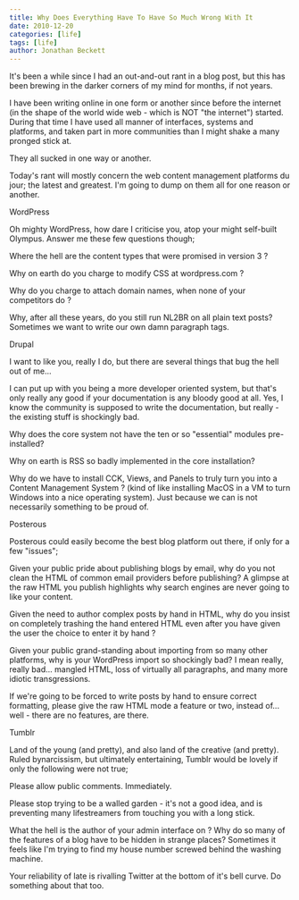 ```yaml
---
title: Why Does Everything Have To Have So Much Wrong With It 
date: 2010-12-20
categories: [life]
tags: [life]
author: Jonathan Beckett
---
```


It's been a while since I had an out-and-out rant in a blog post, but this has been brewing in the darker corners of my mind for months, if not years.

I have been writing online in one form or another since before the internet (in the shape of the world wide web - which is NOT "the internet") started. During that time I have used all manner of interfaces, systems and platforms, and taken part in more communities than I might shake a many pronged stick at.

They all sucked in one way or another.

Today's rant will mostly concern the web content management platforms du jour; the latest and greatest. I'm going to dump on them all for one reason or another.

WordPress

Oh mighty WordPress, how dare I criticise you, atop your might self-built Olympus. Answer me these few questions though;

Where the hell are the content types that were promised in version 3 ?

Why on earth do you charge to modify CSS at wordpress.com ?

Why do you charge to attach domain names, when none of your competitors do ?

Why, after all these years, do you still run NL2BR on all plain text posts? Sometimes we want to write our own damn paragraph tags.

Drupal

I want to like you, really I do, but there are several things that bug the hell out of me...

I can put up with you being a more developer oriented system, but that's only really any good if your documentation is any bloody good at all. Yes, I know the community is supposed to write the documentation, but really - the existing stuff is shockingly bad.

Why does the core system not have the ten or so "essential" modules pre-installed?

Why on earth is RSS so badly implemented in the core installation?

Why do we have to install CCK, Views, and Panels to truly turn you into a Content Management System ? (kind of like installing MacOS in a VM to turn Windows into a nice operating system). Just because we can is not necessarily something to be proud of.

Posterous

Posterous could easily become the best blog platform out there, if only for a few "issues";

Given your public pride about publishing blogs by email, why do you not clean the HTML of common email providers before publishing? A glimpse at the raw HTML you publish highlights why search engines are never going to like your content.

Given the need to author complex posts by hand in HTML, why do you insist on completely trashing the hand entered HTML even after you have given the user the choice to enter it by hand ?

Given your public grand-standing about importing from so many other platforms, why is your WordPress import so shockingly bad? I mean really, really bad... mangled HTML, loss of virtually all paragraphs, and many more idiotic transgressions.

If we're going to be forced to write posts by hand to ensure correct formatting, please give the raw HTML mode a feature or two, instead of... well - there are no features, are there.

Tumblr

Land of the young (and pretty), and also land of the creative (and pretty). Ruled bynarcissism, but ultimately entertaining, Tumblr would be lovely if only the following were not true;

Please allow public comments. Immediately.

Please stop trying to be a walled garden - it's not a good idea, and is preventing many lifestreamers from touching you with a long stick.

What the hell is the author of your admin interface on ? Why do so many of the features of a blog have to be hidden in strange places? Sometimes it feels like I'm trying to find my house number screwed behind the washing machine.

Your reliability of late is rivalling Twitter at the bottom of it's bell curve. Do something about that too.